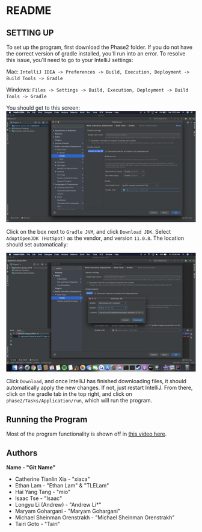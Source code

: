 # README

## SETTING UP

To set up the program, first download the Phase2 folder. If you do not have the correct version of gradle installed, you'll run into an error. To resolve this issue, you'll need to go to your IntelliJ settings:

Mac:  `IntelliJ IDEA -> Preferences -> Build, Execution, Deployment -> Build Tools -> Gradle`

 Windows: `Files -> Settings -> Build, Execution, Deployment -> Build Tools -> Gradle`

You should get to this screen:
![the intelliJ window to get to](images/pic3.png)

Click on the box next to `Gradle JVM`, and click `Download JDK`. Select `AdoptOpenJDK (HotSpot)` as the vendor, and version `11.0.8`. The location should set automatically:

![The option to choose](images/pic2.png)

Click `Download`, and once IntelliJ has finished downloading files, it should automatically apply the new changes. If not, just restart IntelliJ. From there, click on the gradle tab in the top right, and click on `phase2/Tasks/Application/run`, which will run the program.

## Running the Program
Most of the program functionality is shown off in [this video here](https://www.youtube.com/watch?v=4jqZGfEbrw4&feature=youtu.be).

## Authors

**Name - "Git Name"**

* Catherine Tianlin Xia - "xiaca"
* Ethan Lam - "Ethan Lam" & "TLELam"
* Hai Yang Tang - "mio"
* Isaac Tse - "Isaac"
* Longyu Li (Andrew) - "Andrew Li*"
* Maryam Gohargani - "Maryam Gohargani"
* Michael Sheinman Orenstrakh - "Michael Sheinman Orenstrakh"
* Tairi Goto - "Tairi"
